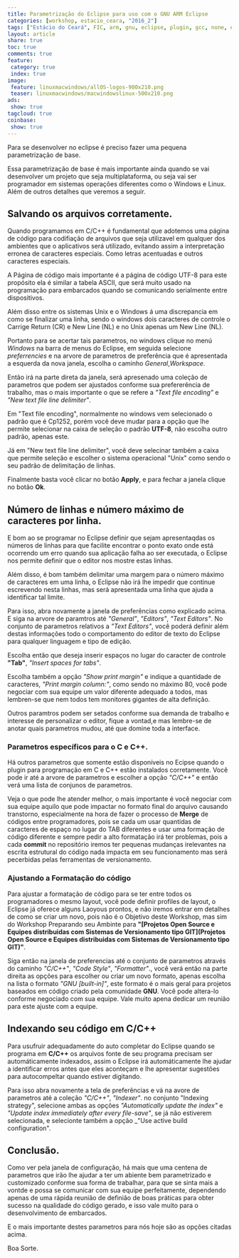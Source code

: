 ```yaml
---
title: Parametrização do Eclipse para uso com o GNU ARM Eclipse
categories: [workshop, estacio_ceara, "2016_2"]
tags: ["Estácio do Ceará", FIC, arm, gnu, eclipse, plugin, gcc, none, eabi, Workshop, pranejamento]
layout: article
share: true
toc: true
comments: true
feature:
 category: true
 index: true
image:
 feature: linuxmacwindows/allOS-logos-900x210.png
 teaser: linuxmacwindows/macwindowslinux-500x210.png
ads: 
 show: true
tagcloud: true
coinbase:
 show: true
---
```


Para se desenvolver no eclipse é preciso fazer uma pequena parametrização de base.

<!--more-->

Essa parametrização de base é mais importante ainda quando se vai desenvolver um projeto que seja multiplataforma, ou seja vai ser programador em sistemas operações diferentes como o Windows e Linux. Além de outros detalhes que veremos a seguir.

## Salvando os arquivos corretamente.

Quando programamos em C/C++ é fundamental que adotemos uma página de código para codifiação de arquivos que seja utilizavel em qualquer dos ambientes que o aplicativos será utilizado, evitando assim a interpretação erronea de caracteres especiais. Como letras acentuadas e outros caracteres especiais.

A Página de código mais importante é a página de código UTF-8 para este propósito ela é similar a tabela ASCII, que será muito usado na programação para embarcados quando se comunicando serialmente entre dispositivos.

Além disso entre os sistemas Unix e o Windows á uma discrepancia em como se finalizar uma linha, sendo o windows dois caracteres de controle o Carrige Return (CR) e New Line (NL) e no Unix apenas um New Line (NL).

Portanto para se acertar tais parametros, no windows clique no menú _Windows_ na barra de menus do Eclipse, em seguida selecione _preferrencies_ e na arvore de parametros de preferência que é apresentada a esquerda da nova janela, escolha o caminho _General_,_Workspace_.

Então irá na parte direta da janela, será apresenado uma coleção de parametros que podem ser ajustados conforme sua prefererência de trabalho, mas o mais importante o que se refere a _"Text file encoding"_ e _"New text file line delimiter"_.

Em "Text file encoding", normalmente no windows vem selecionado o padrão que é Cp1252, porém você deve mudar para a opção que lhe permite selecionar na caixa de seleção o padrão **UTF-8**, não escolha outro padrão, apenas este.

Já em "New text file line delimiter", você deve selecinar também a caixa que permite seleção e escolher o sistema operacional "Unix" como sendo o seu padrão de delimitação de linhas.

Finalmente basta você clicar no botão **Apply**, e para fechar a janela clique no botão **Ok**.

## Número de linhas e número máximo de caracteres por linha.

E bom ao se programar no Eclipse definir que sejam apresentaqdas os números de linhas para que facilite encontrar o ponto exato onde está ocorrendo um erro quando sua aplicação falha ao ser executada, o Eclipse nos permite definir que o editor nos mostre estas linhas.

Além disso, é bom também delimitar uma margem para o número máximo de caracteres em uma linha, o Eclipse não irá lhe impedir que continue escrevendo nesta linhas, mas será apresentada uma linha que ajuda a identificar tal limite.

Para isso, abra novamente a janela de preferências como explicado acima. E siga na arvore de paramtros até _"General"_, _"Editors"_, _"Text Editors"_. No conjunto de parametros relativos a _"Text Editors"_, você poderá definir além destas informações todo o comportamento do editor de texto do Eclipse para qualquer linguagem e tipo de edição.

Escolha então que deseja inserir espaços no lugar do caracter de controle **"Tab"**, _"Insert spaces for tabs"_.

Escolha também a opção _"Show print margin"_ e indique a quantidade de caracteres, _"Print margin column:"_, como sendo no máximo 80, você pode negociar com sua equipe um valor diferente adequado a todos, mas lembren-se que nem todos tem monitores gigantes de alta definição.

Outros paramtros podem ser setados conforme sua demanda de trabalho e interesse de personalizar o editor, fique a vontad,e mas lembre-se de anotar quais parametros mudou, até que domine toda a interface.

### Parametros específicos para o C e C++.

Há outros parametros que somente estão disponíveis no Ecipse quando o plugin para programação em C e C++ estão instalados corretamente. Você pode ir até a arvore de parametros e escolher a opção _"C/C++"_ e então verá uma lista de conjunos de parametros.

Veja o que pode lhe atender melhor, o mais importante é você negociar com sua equipe aquilo que pode impactar no formato final do arquivo causando transtorno, especialmente na hora de fazer o processo de **Merge** de códigos entre programadores, pois se cada um usar quantidas de caracteres de espaço no lugar do TAB diferentes e usar uma formação de código diferente e sempre pedir a alto formatação irá ter problemas, pois a cada **commit** no repositório iremos ter pequenas mudanças irelevantes na escrita estrutural do código nada impacta em seu funcionamento mas será pecerbidas pelas ferramentas de versionamento.

### Ajustando a Formatação do código

Para ajustar a formatação de código para se ter entre todos os programadores o mesmo layout, você pode definir profiles de layout, o Eclipse já oferece alguns Laoyous prontos, e não iremos entrar em detalhes de como se criar um novo, pois não é o Objetivo deste Workshop, mas sim do Workshop Preparando seu Ambinte para **"[Projetos Open Source e Equipes distribuidas com Sistemas de Versionamento tipo GIT](Projetos Open Source e Equipes distribuidas com Sistemas de Versionamento tipo GIT)"**.

Siga então na janela de preferencias até o conjunto de parametros através do caminho _"C/C++"_, _"Code Style"_, _"Formatter"_., você verá então na parte direita as opções para escolher ou criar um novo formato, apenas escolha na lista o formato _"GNU [built-in]"_, este formato é o mais geral para projetos baseados em código criado pela comunidade **GNU**. Você pode altera-lo conforme negociado com sua equipe. Vale muito apena dedicar um reunião para este ajuste com a equipe.

## Indexando seu código em C/C++

Para usufruir adequadamente do auto completar do Eclipse quando se programa em **C/C++** os arquivos fonte de seu programa precisam ser automáticamente indexados, assim o Eclipse irá automáticamente lhe ajudar a identificar erros antes que eles aconteçam e lhe apresentar sugestões para autocompeltar quando estiver digitando.

Para isso abra novamente a tela de preferências e vá na avore de parametros até a coleção _"C/C++"_, _"Indexer"_. no conjunto "Indexing strategy", selecione ambas as opções _"Automatically update the index"_ e _"Update index immediately after every file-save"_, se já não estiverem selecionada, e selecionte também a opção _"Use active build configuration".

## Conclusão.

Como ver pela janela de configuração, há mais que uma centena de parametros que irão lhe ajudar a ter um abiente bem parametrizado e customizado conforme sua forma de trabalhar, para que se sinta mais a vontde e possa se comunicar com sua equipe perfeitamente, dependendo apenas de uma rápida reunião de definião de boas práticas para obter sucesso na qualidade do código gerado, e isso vale muito para o desenvolvimento de embarcados.

E o mais importante destes parametros para nós hoje são as opções citadas acima.

Boa Sorte.


